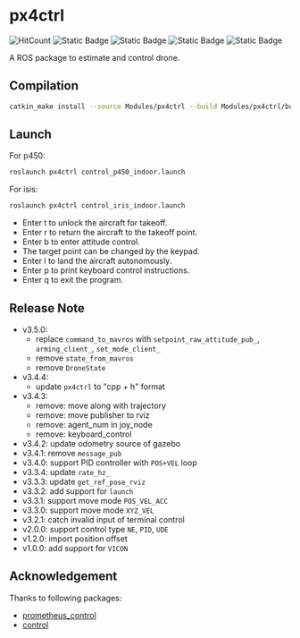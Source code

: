 # px4ctrl

![HitCount](https://img.shields.io/endpoint?url=https%3A%2F%2Fhits.dwyl.com%2FHuaYuXiao%2FEasonDrone_Control.json%3Fcolor%3Dpink)
![Static Badge](https://img.shields.io/badge/ROS-melodic-22314E?logo=ros)
![Static Badge](https://img.shields.io/badge/C%2B%2B-14-00599C?logo=cplusplus)
![Static Badge](https://img.shields.io/badge/Python-3.8.10-3776AB?logo=python)
![Static Badge](https://img.shields.io/badge/Ubuntu-18.04.6-E95420?logo=ubuntu)

A ROS package to estimate and control drone.


## Compilation

```bash
catkin_make install --source Modules/px4ctrl --build Modules/px4ctrl/build
```


## Launch

For p450:

```bash
roslaunch px4ctrl control_p450_indoor.launch
```

For isis:

```bash
roslaunch px4ctrl control_iris_indoor.launch
```

- Enter t to unlock the aircraft for takeoff.
- Enter r to return the aircraft to the takeoff point.
- Enter b to enter attitude control.
- The target point can be changed by the keypad.
- Enter l to land the aircraft autonomously.
- Enter p to print keyboard control instructions.
- Enter q to exit the program.


## Release Note

- v3.5.0:
  - replace `command_to_mavros` with `setpoint_raw_attitude_pub_`, `arming_client_`, `set_mode_client_`
  - remove `state_from_mavros`
  - remove `DroneState`
- v3.4.4:
  - update `px4ctrl` to "cpp + h" format
- v3.4.3: 
  - remove: move along with trajectory
  - remove: move publisher to rviz
  - remove: agent_num in joy_node
  - remove: keyboard_control
- v3.4.2: update odometry source of gazebo
- v3.4.1: remove `message_pub`
- v3.4.0: support PID controller with `POS+VEL` loop
- v3.3.4: update `rate_hz_`
- v3.3.3: update `get_ref_pose_rviz`
- v3.3.2: add support for `launch`
- v3.3.1: support move mode `POS_VEL_ACC`
- v3.3.0: support move mode `XYZ_VEL`
- v3.2.1: catch invalid input of terminal control
- v2.0.0: support control type `NE`, `PID`, `UDE`
- v1.2.0: import position offset
- v1.0.0: add support for `VICON`


## Acknowledgement

Thanks to following packages:

- [prometheus_control](https://github.com/amov-lab/Prometheus/tree/v1.1/Modules/control)
- [control](https://gitee.com/robin_shaun/XTDrone/control)
